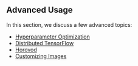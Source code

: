 ## Advanced Usage

In this section, we discuss a few advanced topics:

* [Hyperparameter Optimization](/guide/advanced/hyper.md)
* [Distributed TensorFlow](/guide/advanced/distributed_tensorflow.md)
* [Horovod](/guide/advanced/horovod.md)
* [Customizing Images](/guide/advanced/custom_images.md)
